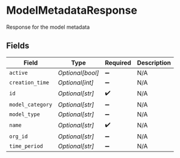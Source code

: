 # ModelMetadataResponse

Response for the model metadata


## Fields

| Field              | Type               | Required           | Description        |
| ------------------ | ------------------ | ------------------ | ------------------ |
| `active`           | *Optional[bool]*   | :heavy_minus_sign: | N/A                |
| `creation_time`    | *Optional[int]*    | :heavy_minus_sign: | N/A                |
| `id`               | *Optional[str]*    | :heavy_check_mark: | N/A                |
| `model_category`   | *Optional[str]*    | :heavy_minus_sign: | N/A                |
| `model_type`       | *Optional[str]*    | :heavy_minus_sign: | N/A                |
| `name`             | *Optional[str]*    | :heavy_check_mark: | N/A                |
| `org_id`           | *Optional[str]*    | :heavy_minus_sign: | N/A                |
| `time_period`      | *Optional[str]*    | :heavy_minus_sign: | N/A                |